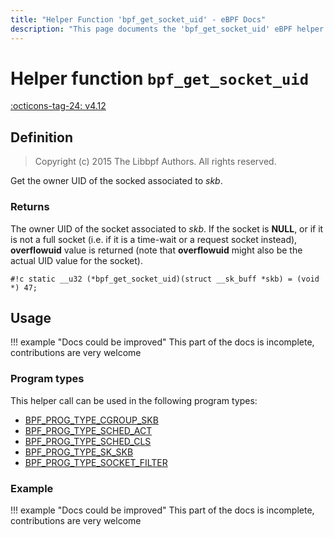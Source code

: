 ```yaml
---
title: "Helper Function 'bpf_get_socket_uid' - eBPF Docs"
description: "This page documents the 'bpf_get_socket_uid' eBPF helper function, including its defintion, usage, program types that can use it, and examples."
---
```

# Helper function `bpf_get_socket_uid`

<!-- [FEATURE_TAG](bpf_get_socket_uid) -->
[:octicons-tag-24: v4.12](https://github.com/torvalds/linux/commit/6acc5c2910689fc6ee181bf63085c5efff6a42bd)
<!-- [/FEATURE_TAG] -->

## Definition

> Copyright (c) 2015 The Libbpf Authors. All rights reserved.


<!-- [HELPER_FUNC_DEF] -->
Get the owner UID of the socked associated to _skb_.

### Returns

The owner UID of the socket associated to _skb_. If the socket is **NULL**, or if it is not a full socket (i.e. if it is a time-wait or a request socket instead), **overflowuid** value is returned (note that **overflowuid** might also be the actual UID value for the socket).

`#!c static __u32 (*bpf_get_socket_uid)(struct __sk_buff *skb) = (void *) 47;`
<!-- [/HELPER_FUNC_DEF] -->

## Usage

!!! example "Docs could be improved"
    This part of the docs is incomplete, contributions are very welcome

### Program types

This helper call can be used in the following program types:

<!-- DO NOT EDIT MANUALLY -->
<!-- [HELPER_FUNC_PROG_REF] -->
 * [BPF_PROG_TYPE_CGROUP_SKB](../program-type/BPF_PROG_TYPE_CGROUP_SKB.md)
 * [BPF_PROG_TYPE_SCHED_ACT](../program-type/BPF_PROG_TYPE_SCHED_ACT.md)
 * [BPF_PROG_TYPE_SCHED_CLS](../program-type/BPF_PROG_TYPE_SCHED_CLS.md)
 * [BPF_PROG_TYPE_SK_SKB](../program-type/BPF_PROG_TYPE_SK_SKB.md)
 * [BPF_PROG_TYPE_SOCKET_FILTER](../program-type/BPF_PROG_TYPE_SOCKET_FILTER.md)
<!-- [/HELPER_FUNC_PROG_REF] -->

### Example

!!! example "Docs could be improved"
    This part of the docs is incomplete, contributions are very welcome

